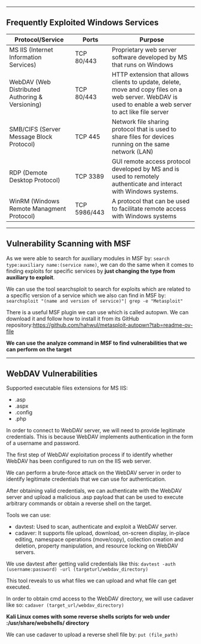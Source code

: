
---

## Frequently Exploited Windows Services


| Protocol/Service                                | Ports        | Purpose                                                                                                                                                  |
| ----------------------------------------------- | ------------ | -------------------------------------------------------------------------------------------------------------------------------------------------------- |
| MS IIS (Internet Information Services)          | TCP 80/443   | Proprietary web server software developed by MS that runs on Windows                                                                                     |
| WebDAV (Web Distributed Authoring & Versioning) | TCP 80/443   | HTTP extension that allows clients to update, delete, move and copy files on a web server. WebDAV is used to enable a web server to act like file server |
| SMB/CIFS (Server Message Block Protocol)        | TCP 445      | Network file sharing protocol that is used to share files for devices running on the same network (LAN)                                                  |
| RDP (Demote Desktop Protocol)                   | TCP 3389     | GUI remote access protocol developed by MS and is used to remotely authenticate and interact with Windows systems.                                       |
| WinRM (Windows Remote Managment Protocol)       | TCP 5986/443 | A protocol that can be used to facilitate remote access with Windows systems                                                                             |

---

## Vulnerability Scanning with MSF

As we were able to search for auxiliary modules in MSF by: `search type:auxiliary name:(service name)`, we can do the same when it comes to finding exploits for specific services by **just changing the type from auxiliary to exploit**.

We can use the tool searchsploit to search for exploits which are related to a specific version of a service which we also can find in MSF by: ` searchsploit "(name and version of service)"| grep -e "Metasploit"`

There is a useful MSF plugin we can use which is called autopwn. We can download it and follow how to install it from its GitHub repository:https://github.com/hahwul/metasploit-autopwn?tab=readme-ov-file

**We can use the analyze command in MSF to find vulnerabilities that we can perform on the target**

---

## WebDAV Vulnerabilities


Supported executable files extensions for MS IIS:
- .asp
- .aspx
- .config
- .php

In order to connect to WebDAV server, we will need to provide legitimate credentials. This is because WebDAV implements authentication in the form of a username and password.

The first step of WebDAV exploitation process if to identify whether WebDAV has been configured to run on the IIS web server. 

We can perform a brute-force attack on the WebDAV server in order to identify legitimate credentials that we can use for authentication.

After obtaining valid credentials, we can authenticate with the WebDAV server and upload a malicious .asp payload that can be used to execute arbitrary commands or obtain a reverse shell on the target.

Tools we can use:
- davtest: Used to scan, authenticate and exploit a WebDAV server. 
- cadaver: It supports file upload, download, on-screen display, in-place editing, namespace operations (move/copy), collection creation and deletion, property manipulation, and resource locking on WebDAV servers.

We use davtest after getting valid credentials like this: `davtest -auth (username:password) -url (targeturl/webdav_directory)`

This tool reveals to us what files we can upload and what file can get executed.

In order to obtain cmd access to the WebDAV directory, we will use cadaver like so: `cadaver (target_url/webdav_directory)`

**Kali Linux comes with some reverse shells scripts for web under :/usr/share/webshells/ directory**

We can use cadaver to upload a reverse shell file by: `put (file_path)`
